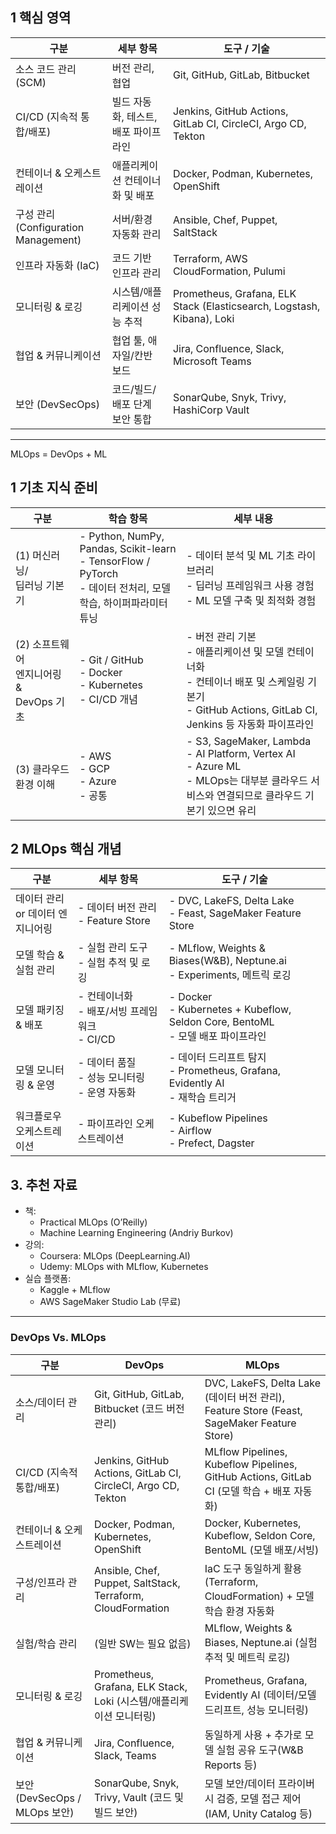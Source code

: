 ## 1 핵심 영역

| 구분 | 세부 항목 | 도구 / 기술 |
|------|-----------|-------------|
| 소스 코드 관리 (SCM) | 버전 관리, 협업 | Git, GitHub, GitLab, Bitbucket |
| CI/CD (지속적 통합/배포) | 빌드 자동화, 테스트, 배포 파이프라인 | Jenkins, GitHub Actions, GitLab CI, CircleCI, Argo CD, Tekton |
| 컨테이너 & 오케스트레이션 | 애플리케이션 컨테이너화 및 배포 | Docker, Podman, Kubernetes, OpenShift |
| 구성 관리 <br>(Configuration Management) | 서버/환경 자동화 관리 | Ansible, Chef, Puppet, SaltStack |
| 인프라 자동화 (IaC) | 코드 기반 인프라 관리 | Terraform, AWS CloudFormation, Pulumi |
| 모니터링 & 로깅 | 시스템/애플리케이션 성능 추적 | Prometheus, Grafana, ELK Stack (Elasticsearch, Logstash, Kibana), Loki |
| 협업 & 커뮤니케이션 | 협업 툴, 애자일/칸반 보드 | Jira, Confluence, Slack, Microsoft Teams |
| 보안 (DevSecOps) | 코드/빌드/배포 단계 보안 통합 | SonarQube, Snyk, Trivy, HashiCorp Vault |


---

MLOps = DevOps + ML

## 1 기초 지식 준비

| 구분                     | 학습 항목 | 세부 내용                          |
|-------------------------|-----------|---------------------------------|
| (1) 머신러닝/<br>딥러닝 기본기 | - Python, NumPy, Pandas, Scikit-learn<br>- TensorFlow / PyTorch<br>- 데이터 전처리, 모델 학습, 하이퍼파라미터 튜닝 | - 데이터 분석 및 ML 기초 라이브러리 <br>- 딥러닝 프레임워크 사용 경험<br>- ML 모델 구축 및 최적화 경험 |
| (2) 소프트웨어<br> 엔지니어링 &<br> DevOps 기초 | - Git / GitHub<br> - Docker<br> - Kubernetes<br> - CI/CD 개념| - 버전 관리 기본<br> - 애플리케이션 및 모델 컨테이너화<br> -  컨테이너 배포 및 스케일링 기본기<br> - GitHub Actions, GitLab CI, Jenkins 등 자동화 파이프라인 |
| (3) 클라우드 환경 이해 | - AWS<br> - GCP<br> - Azure<br> - 공통 | - S3, SageMaker, Lambda<br> - AI Platform, Vertex AI<br> - Azure ML<br> - MLOps는 대부분 클라우드 서비스와 연결되므로 클라우드 기본기 있으면 유리|


## 2 MLOps 핵심 개념

| 구분 | 세부 항목 | 도구 / 기술 |
|------|-----------|-------------|
| 데이터 관리<br> or 데이터 엔지니어링 | - 데이터 버전 관리<br> - Feature Store | - DVC, LakeFS, Delta Lake<Br> - Feast, SageMaker Feature Store |
| 모델 학습 & 실험 관리 | - 실험 관리 도구<br> - 실험 추적 및 로깅 | - MLflow, Weights & Biases(W&B), Neptune.ai<br> - Experiments, 메트릭 로깅 |
| 모델 패키징 & 배포 | - 컨테이너화<br> - 배포/서빙 프레임워크<br> - CI/CD | - Docker<br> - Kubernetes + Kubeflow, Seldon Core, BentoML<br> - 모델 배포 파이프라인 |
| 모델 모니터링 & 운영 | - 데이터 품질<br> - 성능 모니터링<br> - 운영 자동화 | - 데이터 드리프트 탐지<br> - Prometheus, Grafana, Evidently AI<br> - 재학습 트리거 |
| 워크플로우 <br>오케스트레이션 | - 파이프라인 오케스트레이션 | - Kubeflow Pipelines<br> - Airflow<br> - Prefect, Dagster |

## 3. 추천 자료

- 책:
    - Practical MLOps (O’Reilly)
    - Machine Learning Engineering (Andriy Burkov)
- 강의:
    - Coursera: MLOps (DeepLearning.AI)
    - Udemy: MLOps with MLflow, Kubernetes
- 실습 플랫폼:
    - Kaggle + MLflow
    - AWS SageMaker Studio Lab (무료)


---

### DevOps Vs. MLOps

| 구분 | DevOps | MLOps |
|------|--------|-------|
| 소스/데이터 관리 | Git, GitHub, GitLab, Bitbucket (코드 버전 관리) | DVC, LakeFS, Delta Lake (데이터 버전 관리), Feature Store (Feast, SageMaker Feature Store) |
| CI/CD (지속적 통합/배포) | Jenkins, GitHub Actions, GitLab CI, CircleCI, Argo CD, Tekton | MLflow Pipelines, Kubeflow Pipelines, GitHub Actions, GitLab CI (모델 학습 + 배포 자동화) |
| 컨테이너 & 오케스트레이션 | Docker, Podman, Kubernetes, OpenShift | Docker, Kubernetes, Kubeflow, Seldon Core, BentoML (모델 배포/서빙) |
| 구성/인프라 관리 | Ansible, Chef, Puppet, SaltStack, Terraform, CloudFormation | IaC 도구 동일하게 활용 (Terraform, CloudFormation) + 모델 학습 환경 자동화 |
| 실험/학습 관리 | (일반 SW는 필요 없음) | MLflow, Weights & Biases, Neptune.ai (실험 추적 및 메트릭 로깅) |
| 모니터링 & 로깅 | Prometheus, Grafana, ELK Stack, Loki (시스템/애플리케이션 모니터링) | Prometheus, Grafana, Evidently AI (데이터/모델 드리프트, 성능 모니터링) |
| 협업 & 커뮤니케이션 | Jira, Confluence, Slack, Teams | 동일하게 사용 + 추가로 모델 실험 공유 도구(W&B Reports 등) |
| 보안 (DevSecOps / MLOps 보안) | SonarQube, Snyk, Trivy, Vault (코드 및 빌드 보안) | 모델 보안/데이터 프라이버시 검증, 모델 접근 제어 (IAM, Unity Catalog 등) |
